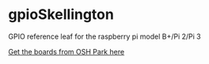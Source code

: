 # gpioSkellington
GPIO reference leaf for the raspberry pi model  B+/Pi 2/Pi 3

[Get the boards from OSH Park here](https://oshpark.com/shared_projects/J0JEOKrj)
